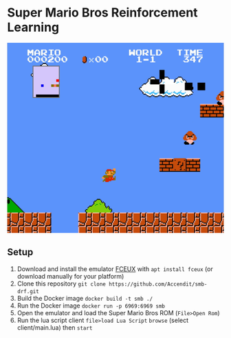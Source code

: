 # Super Mario Bros Reinforcement Learning

![Super Mario Bros with AI screenshot](screenshot.png)

## Setup

1. Download and install the emulator [FCEUX](https://github.com/TASEmulators/fceux) with `apt install fceux` (or download manually for your platform)
2. Clone this repository `git clone https://github.com/Accendit/smb-drf.git`
3. Build the Docker image `docker build -t smb ./`
4. Run the Docker image `docker run -p 6969:6969 smb`
5. Open the emulator and load the Super Mario Bros ROM (`File>Open Rom`)
6. Run the lua script client `file>load Lua Script` `browse` (select client/main.lua) then `start`